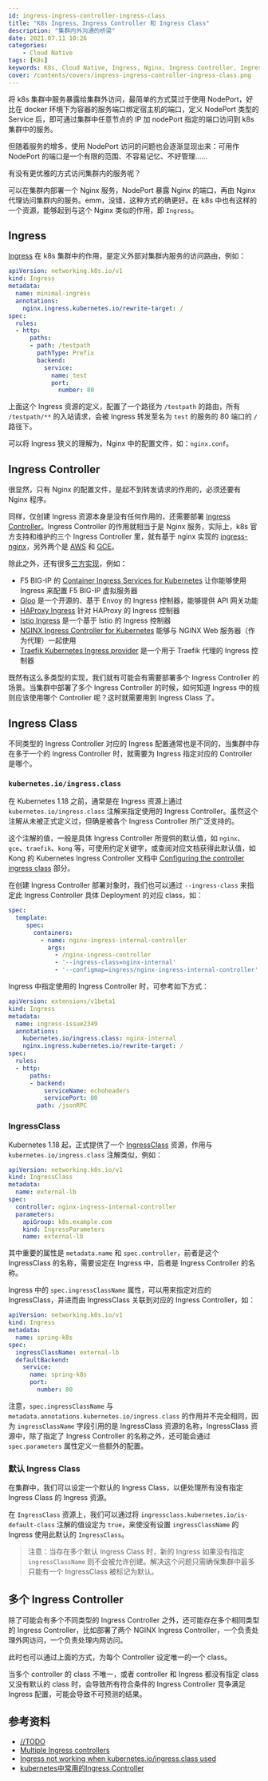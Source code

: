 ```yaml
---
id: ingress-ingress-controller-ingress-class
title: "K8s Ingress、Ingress Controller 和 Ingress Class"
description: "集群内外沟通的桥梁"
date: 2021.07.11 10:26
categories:
    - Cloud Native
tags: [K8s]
keywords: K8s, Cloud Native, Ingress, Nginx, Ingress Controller, Ingress Class
cover: /contents/covers/ingress-ingress-controller-ingress-class.png
---
```


将 k8s 集群中服务暴露给集群外访问，最简单的方式莫过于使用 NodePort，好比在 docker 环境下为容器的服务端口绑定宿主机的端口，定义 NodePort 类型的 Service 后，即可通过集群中任意节点的 IP 加 nodePort 指定的端口访问到 k8s 集群中的服务。

但随着服务的增多，使用 NodePort 访问的问题也会逐渐显现出来：可用作 NodePort 的端口是一个有限的范围、不容易记忆、不好管理……

有没有更优雅的方式访问集群内的服务呢？

可以在集群内部署一个 Nginx 服务，NodePort 暴露 Nginx 的端口，再由 Nginx 代理访问集群内的服务。emm，没错，这种方式的确更好。在 k8s 中也有这样的一个资源，能够起到与这个 Nginx 类似的作用，即 `Ingress`。

## Ingress

[Ingress][ing] 在 k8s 集群中的作用，是定义外部对集群内服务的访问路由，例如：

```yaml
apiVersion: networking.k8s.io/v1
kind: Ingress
metadata:
  name: minimal-ingress
  annotations:
    nginx.ingress.kubernetes.io/rewrite-target: /
spec:
  rules:
  - http:
      paths:
      - path: /testpath
        pathType: Prefix
        backend:
          service:
            name: test
            port:
              number: 80
```

上面这个 Ingress 资源的定义，配置了一个路径为 `/testpath` 的路由，所有 `/testpath/**` 的入站请求，会被 Ingress 转发至名为 `test` 的服务的 80 端口的 `/` 路径下。

可以将 Ingress 狭义的理解为，Nginx 中的配置文件，如：`nginx.conf`。

## Ingress Controller

很显然，只有 Nginx 的配置文件，是起不到转发请求的作用的，必须还要有 Nginx 程序。

同样，仅创建 Ingress 资源本身是没有任何作用的，还需要部署 [Ingress Controller][ingctl]。Ingress Controller 的作用就相当于是 Nginx 服务，实际上，k8s 官方支持和维护的三个 Ingress Controller 里，就有基于 nginx 实现的 [ingress-nginx][ingng]，另外两个是 [AWS][aws] 和 [GCE][gce]。

除此之外，还有很多[三方实现](https://kubernetes.io/docs/concepts/services-networking/ingress-controllers/#additional-controllers)，例如：

* F5 BIG-IP 的 [Container Ingress Services for Kubernetes](https://clouddocs.f5.com/containers/latest/userguide/kubernetes/) 让你能够使用 Ingress 来配置 F5 BIG-IP 虚拟服务器
* [Gloo](https://gloo.solo.io/) 是一个开源的、基于 Envoy 的 Ingress 控制器，能够提供 API 网关功能
* [HAProxy Ingress](https://haproxy-ingress.github.io/) 针对 HAProxy 的 Ingress 控制器
* [Istio Ingress](https://istio.io/latest/docs/tasks/traffic-management/ingress/kubernetes-ingress/) 是一个基于 Istio 的 Ingress 控制器
* [NGINX Ingress Controller for Kubernetes](https://www.nginx.com/products/nginx-ingress-controller/) 能够与 NGINX Web 服务器（作为代理）一起使用
* [Traefik Kubernetes Ingress provider](https://doc.traefik.io/traefik/providers/kubernetes-ingress/) 是一个用于 Traefik 代理的 Ingress 控制器

既然有这么多类型的实现，我们就有可能会有需要部署多个 Ingress Controller 的场景。当集群中部署了多个 Ingress Controller 的时候，如何知道 Ingress 中的规则应该使用哪个 Controller 呢？这时就需要用到 Ingress Class 了。

## Ingress Class

不同类型的 Ingress Controller 对应的 Ingress 配置通常也是不同的，当集群中存在多于一个的 Ingress Controller 时，就需要为 Ingress 指定对应的 Controller 是哪个。

### `kubernetes.io/ingress.class`

在 Kubernetes 1.18 之前，通常是在 Ingress 资源上通过 `kubernetes.io/ingress.class` 注解来指定使用的 Ingress Controller。虽然这个注解从未被正式定义过，但确是被各个 Ingress Controller 所广泛支持的。

这个注解的值，一般是具体 Ingress Controller 所提供的默认值，如 `nginx`、`gce`、`traefik`、`kong` 等，可使用约定关键字，或查阅对应文档获得此默认值，如 Kong 的 Kubernetes Ingress Controller 文档中 [Configuring the controller ingress class](https://docs.konghq.com/kubernetes-ingress-controller/1.3.x/concepts/ingress-classes/#configuring-the-controller-ingress-class) 部分。

在创建 Ingress Controller 部署对象时，我们也可以通过 `--ingress-class` 来指定此 Ingress Controller 具体 Deployment 的对应 class，如：

```yaml
spec:
  template:
     spec:
       containers:
         - name: nginx-ingress-internal-controller
           args:
             - /nginx-ingress-controller
             - '--ingress-class=nginx-internal'
             - '--configmap=ingress/nginx-ingress-internal-controller'
```

Ingress 中指定使用的 Ingress Controller 时，可参考如下方式：

```yaml
apiVersion: extensions/v1beta1
kind: Ingress
metadata:
  name: ingress-issue2349
  annotations:
    kubernetes.io/ingress.class: nginx-internal
    nginx.ingress.kubernetes.io/rewrite-target: /
spec:
  rules:
  - http:
      paths:
      - backend:
          serviceName: echoheaders
          servicePort: 80
        path: /jsonRPC

```

### IngressClass

Kubernetes 1.18 起，正式提供了一个 [IngressClass][ingcls] 资源，作用与 `kubernetes.io/ingress.class` 注解类似，例如：

```yaml
apiVersion: networking.k8s.io/v1
kind: IngressClass
metadata:
  name: external-lb
spec:
  controller: nginx-ingress-internal-controller
  parameters:
    apiGroup: k8s.example.com
    kind: IngressParameters
    name: external-lb
```

其中重要的属性是 `metadata.name` 和 `spec.controller`，前者是这个 IngressClass 的名称，需要设定在 Ingress 中，后者是 Ingress Controller 的名称。

Ingress 中的 `spec.ingressClassName` 属性，可以用来指定对应的 IngressClass，并进而由 IngressClass 关联到对应的 Ingress Controller，如：

```yaml
apiVersion: networking.k8s.io/v1
kind: Ingress
metadata:
  name: spring-k8s
spec:
  ingressClassName: external-lb
  defaultBackend:
    service:
      name: spring-k8s
      port:
        number: 80
```

注意，`spec.ingressClassName` 与 `metadata.annotations.kubernetes.io/ingress.class` 的作用并不完全相同，因为 `ingressClassName` 字段引用的是 IngressClass 资源的名称，IngressClass 资源中，除了指定了 Ingress Controller 的名称之外，还可能会通过 `spec.parameters` 属性定义一些额外的配置。

### 默认 Ingress Class

在集群中，我们可以设定一个默认的 Ingress Class，以便处理所有没有指定 Ingress Class 的 Ingress 资源。

在 `IngressClass` 资源上，我们可以通过将 `ingressclass.kubernetes.io/is-default-class` 注解的值设定为 `true`，来使没有设置 `ingressClassName` 的 Ingress 使用此默认的 `IngressClass`。

> 注意：当存在多个默认 Ingress Class 时，新的 Ingress 如果没有指定 `ingressClassName` 则不会被允许创建。解决这个问题只需确保集群中最多只能有一个 IngressClass 被标记为默认。

## 多个 Ingress Controller

除了可能会有多个不同类型的 Ingress Controller 之外，还可能存在多个相同类型的 Ingress Controller，比如部署了两个 NGINX Ingress Controller，一个负责处理外网访问，一个负责处理内网访问。

此时也可以通过上面的方式，为每个 Controller 设定唯一的一个 class。

当多个 controller 的 class 不唯一，或者 controller 和 Ingress 都没有指定 class 又没有默认的 class 时，会导致所有符合条件的 Ingress Controller 竞争满足 Ingress 配置，可能会导致不可预测的结果。

## 参考资料

* [//TODO](https://github.com/kubernetes/ingress-nginx/blob/master/docs/examples/rewrite/README.md)
* [Multiple Ingress controllers](https://kubernetes.github.io/ingress-nginx/user-guide/multiple-ingress/)
* [Ingress not working when kubernetes.io/ingress.class used](https://github.com/kubernetes/ingress-nginx/issues/2349)
* [kubernetes中常用的Ingress Controller](https://cloud.tencent.com/developer/article/1579931)

[ing]:https://kubernetes.io/docs/concepts/services-networking/ingress/
[ingctl]:https://kubernetes.io/docs/concepts/services-networking/ingress-controllers/
[ingng]:https://github.com/kubernetes/ingress-nginx/
[aws]:https://github.com/kubernetes-sigs/aws-load-balancer-controller#readme
[gce]:https://git.k8s.io/ingress-gce/README.md
[ingcls]:https://kubernetes.io/docs/concepts/services-networking/ingress/#ingress-class